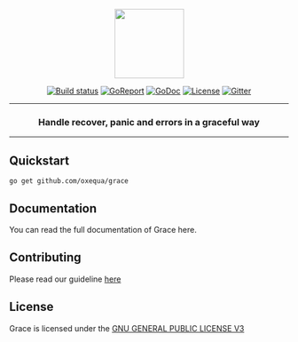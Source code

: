 <p align="center">
  <img src="https://i.imgur.com/8b6ngnu.png" width="125px">
</p>
<p align="center">
  <a href="https://travis-ci.org/oxequa/grace"><img src="https://img.shields.io/travis/oxequa/grace.svg?style=flat-square" alt="Build status"></a>
  <a href="https://goreportcard.com/report/github.com/oxequa/grace"><img src="https://goreportcard.com/badge/github.com/oxequa/grace?style=flat-square" alt="GoReport"></a>
  <a href="http://godoc.org/github.com/oxequa/grace"><img src="http://img.shields.io/badge/go-documentation-blue.svg?style=flat-square" alt="GoDoc"></a>
  <a href="https://raw.githubusercontent.com/oxequa/grace/v1/LICENSE"><img src="https://img.shields.io/aur/license/yaourt.svg?style=flat-square" alt="License"></a>
  <a href="https://gitter.im/oxequa/grace?utm_source=badge&utm_medium=badge&utm_campaign=pr-badge&utm_content=badge"><img src="https://img.shields.io/gitter/room/oxequa/grace.svg?style=flat-square" alt="Gitter"></a>
</p>
<hr>
<h3 align="center">Handle recover, panic and errors in a graceful way</h3>
<hr>

## Quickstart

`go get github.com/oxequa/grace`

## Documentation

You can read the full documentation of Grace here.

## Contributing

Please read our guideline [here](CONTRIBUTING.md)

## License

Grace is licensed under the [GNU GENERAL PUBLIC LICENSE V3](LICENSE)
